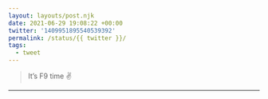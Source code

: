```yaml
---
layout: layouts/post.njk
date: 2021-06-29 19:08:22 +00:00
twitter: '1409951895540539392'
permalink: /status/{{ twitter }}/
tags: 
  - tweet
---
```


> It’s F9 time ✌️

---
